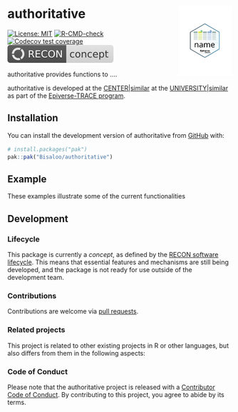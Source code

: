 
<!-- README.md is generated from README.Rmd. Please edit that file. -->
<!-- The code to render this README is stored in .github/workflows/render-readme.yaml -->
<!-- Variables marked with double curly braces will be transformed beforehand: -->
<!-- `packagename` is extracted from the DESCRIPTION file -->
<!-- `gh_repo` is extracted via a special environment variable in GitHub Actions -->

# authoritative <img src="man/figures/logo.svg" align="right" width="120" alt="" />

<!-- badges: start -->

[![License:
MIT](https://img.shields.io/badge/License-MIT-yellow.svg)](https://opensource.org/license/mit/)
[![R-CMD-check](https://github.com/Bisaloo/authoritative/actions/workflows/R-CMD-check.yaml/badge.svg)](https://github.com/Bisaloo/authoritative/actions/workflows/R-CMD-check.yaml)
[![Codecov test
coverage](https://codecov.io/gh/Bisaloo/authoritative/branch/main/graph/badge.svg)](https://app.codecov.io/gh/Bisaloo/authoritative?branch=main)
[![lifecycle-concept](https://raw.githubusercontent.com/reconverse/reconverse.github.io/master/images/badge-concept.svg)](https://www.reconverse.org/lifecycle.html#concept)
<!-- badges: end -->

authoritative provides functions to ….

<!-- This sentence is optional and can be removed -->

authoritative is developed at the [CENTER\|similar](url) at the
[UNIVERSITY\|similar](url) as part of the [Epiverse-TRACE
program](https://data.org/initiatives/epiverse/).

## Installation

You can install the development version of authoritative from
[GitHub](https://github.com/) with:

``` r
# install.packages("pak")
pak::pak("Bisaloo/authoritative")
```

## Example

These examples illustrate some of the current functionalities

## Development

### Lifecycle

This package is currently a *concept*, as defined by the [RECON software
lifecycle](https://www.reconverse.org/lifecycle.html). This means that
essential features and mechanisms are still being developed, and the
package is not ready for use outside of the development team.

### Contributions

Contributions are welcome via [pull
requests](https://github.com/Bisaloo/authoritative/pulls).

### Related projects

This project is related to other existing projects in R or other
languages, but also differs from them in the following aspects:

### Code of Conduct

Please note that the authoritative project is released with a
[Contributor Code of
Conduct](https://github.com/epiverse-trace/.github/blob/main/CODE_OF_CONDUCT.md).
By contributing to this project, you agree to abide by its terms.
